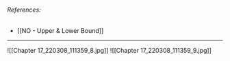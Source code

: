###### References:
- [[NO - Upper & Lower Bound]]

---
![[Chapter 17_220308_111359_8.jpg]]
![[Chapter 17_220308_111359_9.jpg]]
